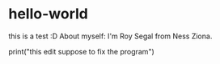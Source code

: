 # hello-world
this is a test :D
About myself:
I'm Roy Segal from Ness Ziona.

print("this edit suppose to fix the program")
